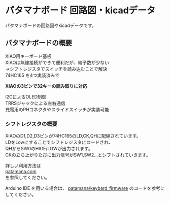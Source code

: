 # パタマナボード 回路図・kicadデータ
パタマナボードの回路図やkicadデータです。

## パタマナボードの概要
XIAO用キーボード基板<br>
XIAOは無線接続ができて便利だが、端子数が少ない<br>
→シフトレジスタでスイッチを読み込むことで解決<br>
74HC165 を4つ実装済みで

**XIAOの3ピンで32キーの読み取りに対応**

I2CによるOLED制御<br>
TRRSジャックによる左右通信<br>
充電用のPHコネクタやスライドスイッチが実装可能

### シフトレジスタの概要
XIAOのD1,D2,D3ピンが74HC165のLD,CK,QHに配線されています。<br>
LDをLowにすることでシフトレジスタにロードされ、<br>
QHからSW0のHIGE/LOWが出力されます。<br>
CKの立ち上がりたびに出力信号がSW1,SW2...とシフトされていきます。


詳しい利用方法は<br>
[patamana.com](https://patamana.com)<br>
を参照してください。

Arduino IDE を用いる場合は、
[patamana/keybard_firmware](https://github.com/patamana/keyboard_firmware)
のコードを参考にしてください。


